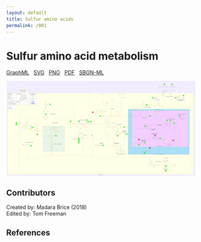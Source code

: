 ```yaml
---
layout: default
title: Sulfur amino acids
permalink: /001
---
```


# Sulfur amino acid metabolism

[GraphML](../downloads/001_Sulfur_amino_acids/Sulfur_amino_acids.graphml) &nbsp; 
[SVG](../downloads/001_Sulfur_amino_acids/Sulfur_amino_acids.svg) &nbsp; 
[PNG](../downloads/001_Sulfur_amino_acids/Sulfur_amino_acids.png) &nbsp; 
[PDF](../downloads/001_Sulfur_amino_acids/Sulfur_amino_acids.pdf) &nbsp; 
[SBGN-ML](../downloads/001_Sulfur_amino_acids/Sulfur_amino_acids.sbgn) &nbsp; 

<a href="/downloads/001_Sulfur_amino_acids/Sulfur_amino_acids.svg"><img src="/downloads/001_Sulfur_amino_acids/Sulfur_amino_acids_XS.jpg"/></a>


## Contributors

Created by: Madara Brice (2018)  
Edited by: Tom Freeman  


## References





